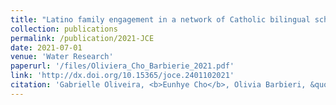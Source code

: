 ```yaml
---
title: "Latino family engagement in a network of Catholic bilingual schools"
collection: publications
permalink: /publication/2021-JCE
date: 2021-07-01
venue: 'Water Research'
paperurl: '/files/Oliviera_Cho_Barbierie_2021.pdf'
link: 'http://dx.doi.org/10.15365/joce.2401102021'
citation: 'Gabrielle Oliveira, <b>Eunhye Cho</b>, Olivia Barbieri, &quot;Latino family engagement in a network of Catholic bilingual schools,&quot; in <i>Journal of Catholic Education</i>, vol. 24, no. 1, pp. 183-203, 2021.'
---
```

